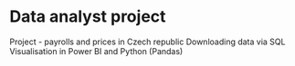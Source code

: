 # Data analyst project
Project - payrolls and prices in Czech republic
Downloading data via SQL
Visualisation in Power BI and Python (Pandas)
